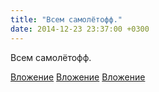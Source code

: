 ```yaml
---
title: "Всем самолётофф."
date: 2014-12-23 23:37:00 +0300
---
```


Всем самолётофф.


[Вложение](/assets/vk_photos/2/tRnLQf2FFBg.jpg)
[Вложение](/assets/vk_photos/3/E69EDV27wuA.jpg)
[Вложение](/assets/vk_photos/3/my8zoAf7O_k.jpg)

